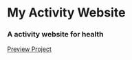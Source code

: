 # My Activity Website
### A activity website for health

[Preview Project](https://my-activity.netlify.app)